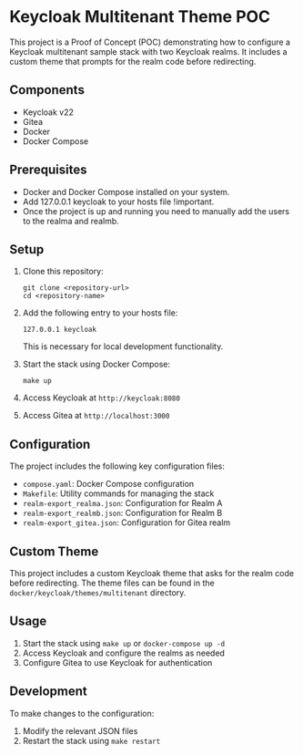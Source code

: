 # Keycloak Multitenant Theme POC

This project is a Proof of Concept (POC) demonstrating how to configure a Keycloak multitenant sample stack with two Keycloak realms. 
It includes a custom theme that prompts for the realm code before redirecting.

## Components

- Keycloak v22
- Gitea
- Docker
- Docker Compose

## Prerequisites

- Docker and Docker Compose installed on your system.
- Add 127.0.0.1 keycloak to your hosts file !important.
- Once the project is up and running you need to manually add the users to the realma and realmb.

## Setup

1. Clone this repository:
   ```
   git clone <repository-url>
   cd <repository-name>
   ```

2. Add the following entry to your hosts file:
   ```
   127.0.0.1 keycloak
   ```
   This is necessary for local development functionality.

3. Start the stack using Docker Compose:
   ```
   make up
   ```

4. Access Keycloak at `http://keycloak:8080`

5. Access Gitea at `http://localhost:3000`

## Configuration

The project includes the following key configuration files:

- `compose.yaml`: Docker Compose configuration
- `Makefile`: Utility commands for managing the stack
- `realm-export_realma.json`: Configuration for Realm A
- `realm-export_realmb.json`: Configuration for Realm B
- `realm-export_gitea.json`: Configuration for Gitea realm

## Custom Theme

This project includes a custom Keycloak theme that asks for the realm code before redirecting. The theme files can be found in the `docker/keycloak/themes/multitenant` directory.

## Usage

1. Start the stack using `make up` or `docker-compose up -d`
2. Access Keycloak and configure the realms as needed
3. Configure Gitea to use Keycloak for authentication

## Development

To make changes to the configuration:

1. Modify the relevant JSON files
2. Restart the stack using `make restart`